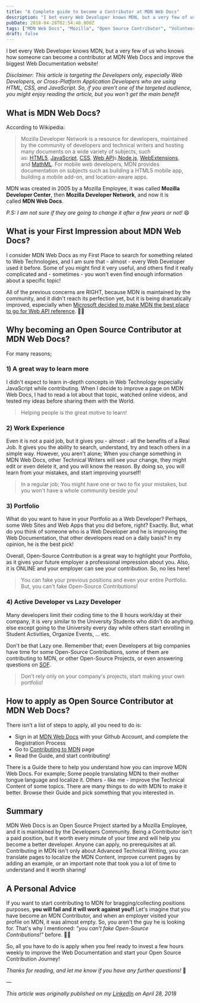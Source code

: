 ```yaml
---
title: "A Complete guide to become a Contributor at MDN Web Docs"
description: "I bet every Web Developer knows MDN, but a very few of us who knows how someone can become a contributor at MDN Web Docs and improve the biggest Web Documentati"
pubDate: 2018-04-28T02:54:40.000Z
tags: ["MDN Web Docs", "Mozilla", "Open Source Contributor", "Volunteer As A Web Developer"]
draft: false
---
```


I bet every Web Developer knows MDN, but a very few of us who knows how someone can become a contributor at MDN Web Docs and improve the biggest Web Documentation website!

<em>Disclaimer: This article is targeting the Developers only, especially Web Developers, or Cross-Platform Application Developers who are using HTML, CSS, and JavaScript. So, if you aren't one of the targeted audience, you might enjoy reading the article, but you won't get the main benefit</em>
<h2>What is MDN Web Docs?</h2>
According to Wikipedia:
<blockquote>Mozilla Developer Network is a resource for developers, maintained by the community of developers and technical writers and hosting many documents on a wide variety of subjects, such as: <a href="https://en.wikipedia.org/wiki/HTML5" target="_blank" rel="nofollow noopener">HTML5</a>, <a href="https://en.wikipedia.org/wiki/JavaScript" target="_blank" rel="nofollow noopener">JavaScript</a>, <a href="https://en.wikipedia.org/wiki/Cascading_Style_Sheets" target="_blank" rel="nofollow noopener">CSS</a>, <a href="https://en.wikipedia.org/wiki/Web_API" target="_blank" rel="nofollow noopener">Web API</a>s,<a href="https://en.wikipedia.org/wiki/Node.js" target="_blank" rel="nofollow noopener">Node.js</a>, <a href="https://developer.mozilla.org/en-US/Add-ons/WebExtensions/What_are_WebExtensions" target="_blank" rel="nofollow noopener">WebExtensions</a>, and <a href="https://en.wikipedia.org/wiki/MathML" target="_blank" rel="nofollow noopener">MathML</a>. For mobile web developers, MDN provides documentation on subjects such as building a HTML5 mobile app, building a mobile add-on, and location-aware apps.</blockquote>
MDN was created in 2005 by a Mozilla Employee, it was called <strong>Mozilla Developer Center</strong>, then <strong>Mozilla Developer Network</strong>, and now it is called <strong>MDN Web Docs</strong>.

<em>P.S: I am not sure if they are going to change it after a few years or not! </em>😄
<h2>What is your First Impression about MDN Web Docs?</h2>
I consider MDN Web Docs as my First Place to search for something related to Web Technologies, and I am sure that - almost - every Web Developer used it before. Some of you might find it very useful, and others find it really complicated and - sometimes - you won't even find enough information about a specific topic!

All of the previous concerns are RIGHT, because MDN is maintained by the community, and it didn't reach its perfection yet, but it is being dramatically improved, especially when <a href="https://blogs.windows.com/msedgedev/2017/10/18/documenting-web-together-mdn-web-docs/" target="_blank" rel="nofollow noopener">Microsoft decided to make MDN the best place to go for Web API reference</a>. 🤞🤞
<h2>Why becoming an Open Source Contributor at MDN Web Docs?</h2>
For many reasons;
<h3><strong>1) A great way to learn more</strong></h3>
I didn't expect to learn in-depth concepts in Web Technology especially JavaScript while contributing. When I decide to improve a page on MDN Web Docs, I had to read a lot about that topic, watched online videos, and tested my ideas before sharing them with the World.
<blockquote>Helping people is the great motive to learn!</blockquote>
<h3><strong>2) Work Experience</strong></h3>
Even it is not a paid job, but it gives you - almost - all the benefits of a Real Job. It gives you the ability to search, understand, try and teach others in a simple way. However, you aren't alone; When you change something in MDN Web Docs, other Technical Writers will see your change, they might edit or even delete it, and you will know the reason. By doing so, you will learn from your mistakes, and start improving yourself!
<blockquote>In a regular job; You might have one or two to fix your mistakes, but you won't have a whole community beside you!</blockquote>
<h3><strong>3) Portfolio</strong></h3>
What do you want to have in your Portfolio as a Web Developer? Perhaps, some Web Sites and Web Apps that you did before, right? Exactly. But, what do you think of someone who is a Web Developer and he is improving the Web Documentation, that other developers read on a daily basis? In my opinion, he is the best pick!

Overall, Open-Source Contribution is a great way to highlight your Portfolio, as it gives your future employer a professional impression about you. Also, it is ONLINE and your employer can see your contribution. So, no lies here!
<blockquote>You can fake your previous positions and even your entire Portfolio. But, you can't fake Open-Source Contributions!</blockquote>
<h3><strong>4) Active Developer vs Lazy Developer</strong></h3>
Many developers limit their coding time to the 8 hours work/day at their company, it is very similar to the University Students who didn't do anything else except going to the University every day while others start enrolling in Student Activities, Organize Events, ... etc.

Don't be that Lazy one. Remember that; even Developers at big companies have time for some Open-Source Contributions, some of them are contributing to MDN, or other Open-Source Projects, or even answering questions on <a href="https://stackoverflow.com/" target="_blank" rel="nofollow noopener">SOF</a>.
<blockquote>Don't rely only on your company's projects, start making your own portfolio!</blockquote>
<h2>How to apply as Open Source Contributor at MDN Web Docs?</h2>
There isn't a list of steps to apply, all you need to do is:
<ul>
 	<li>Sign in at <a href="https://developer.mozilla.org/en-US/" target="_blank" rel="nofollow noopener">MDN Web Docs</a> with your Github Account, and complete the Registration Process</li>
 	<li>Go to <a href="https://developer.mozilla.org/en-US/docs/MDN/Contribute" target="_blank" rel="nofollow noopener">Contributing to MDN</a> page</li>
 	<li>Read the Guide, and start contributing!</li>
</ul>
There is a Guide there to help you understand how you can improve MDN Web Docs. For example; Some people translating MDN to their mother tongue language and localize it. Others - like me - improve the Technical Content of some topics. There are many things to do with MDN to make it better. Browse their Guide and pick something that you interested in.
<h2>Summary</h2>
MDN Web Docs is an Open Source Project started by a Mozilla Employee, and it is maintained by the Developers Community. Being a Contributor isn't a paid position, but it worth every minute of your time and will help you become a better developer. Anyone can apply, no prerequisites at all. Contributing in MDN isn't only about Advanced Technical Writing, you can translate pages to localize the MDN Content, improve current pages by adding an example, or an important note that took you a lot of time to understand and it worth sharing!
<h2>A Personal Advice</h2>
If you want to start contributing to MDN for bragging/collecting positions purposes, <strong>you will fail and it will work against you!!</strong> Let's imagine that you have become an MDN Contributor, and when an employer visited your profile on MDN, it was almost empty. So, you aren't the guy he is looking for. That's why I mentioned: <em>"you can't fake Open-Source Contributions!"</em> before. 🤷‍♂️

So, all you have to do is apply when you feel ready to invest a few hours weekly to improve the Web Documentation and start your Open Source Contribution Journey!

<em>Thanks for reading, and let me know if you have any further questions! </em>👀

—

<em>This article was originally published on my <a href="https://www.linkedin.com/pulse/how-become-open-source-contributor-mozilla-mdn-web-docs-elharony/">LinkedIn</a> on April 28, 2018</em>